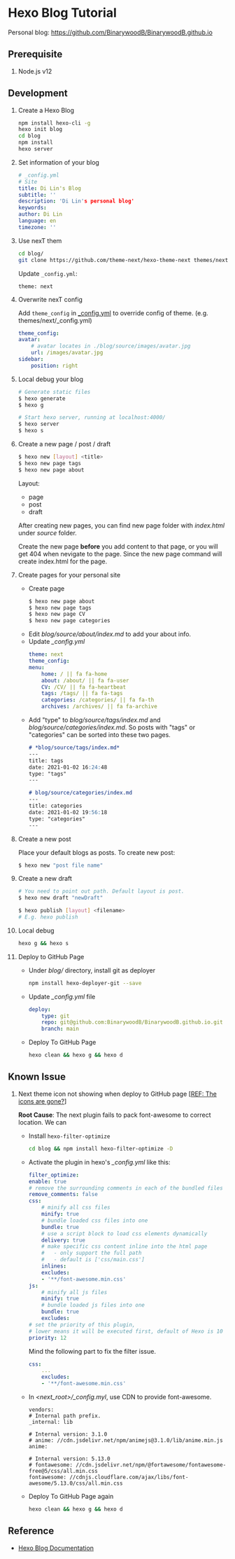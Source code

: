 # Hexo Blog Tutorial

Personal blog: https://github.com/BinarywoodB/BinarywoodB.github.io

## Prerequisite

1. Node.js v12

## Development

1. Create a Hexo Blog

    ```bash
    npm install hexo-cli -g
    hexo init blog
    cd blog
    npm install
    hexo server
    ```

1. Set information of your blog

    ```yaml    
    # _config.yml
    # Site
    title: Di Lin's Blog
    subtitle: ''
    description: 'Di Lin's personal blog'
    keywords:
    author: Di Lin
    language: en
    timezone: ''
    ```

1. Use nexT them
    
    ```bash
    cd blog/
    git clone https://github.com/theme-next/hexo-theme-next themes/next
    ```
    Update `_config.yml`:
    ```
    theme: next
    ```

1. Overwrite nexT config
    
    Add `theme_config` in [_config.yml](./blog/_config.yml) to override config of theme. (e.g. themes/next/_config.yml)
    ```yaml
    theme_config:
    avatar:
        # avatar locates in ./blog/source/images/avatar.jpg
        url: /images/avatar.jpg
    sidebar:
        position: right
    ```
1. Local debug your blog

    ```bash
    # Generate static files
    $ hexo generate
    $ hexo g

    # Start hexo server, running at localhost:4000/
    $ hexo server
    $ hexo s
    ```

1. Create a new page / post / draft

    ```bash
    $ hexo new [layout] <title>
    $ hexo new page tags
    $ hexo new page about
    ```
    Layout:
    
    * page
    * post
    * draft

    After creating new pages, you can find new page folder with *index.html* under *source* folder. 
    
    Create the new page **before** you add content to that page, or you will get 404 when nevigate to the page. Since the new page command will create index.html for the page.

1. Create pages for your personal site

    - Create page
        ```bash
        $ hexo new page about
        $ hexo new page tags
        $ hexo new page CV
        $ hexo new page categories
        ```
    - Edit *blog/source/about/index.md* to add your about info.
    - Update *_config.yml*
        ```yaml
        theme: next
        theme_config:
        menu:
            home: / || fa fa-home
            about: /about/ || fa fa-user
            CV: /CV/ || fa fa-heartbeat
            tags: /tags/ || fa fa-tags
            categories: /categories/ || fa fa-th
            archives: /archives/ || fa fa-archive
        ```
    - Add "type" to *blog/source/tags/index.md* and *blog/source/categories/index.md*. So posts with "tags" or "categories" can be sorted into these two pages.
        ```md
        # *blog/source/tags/index.md*
        ---
        title: tags
        date: 2021-01-02 16:24:48
        type: "tags"
        ---

        # blog/source/categories/index.md
        ---
        title: categories
        date: 2021-01-02 19:56:18
        type: "categories"
        ---
        ```

1. Create a new post

    Place your default blogs as posts. To create new post:

    ```bash
    $ hexo new "post file name"
    ```

1. Create a new draft

    ```bash
    # You need to point out path. Default layout is post.
    $ hexo new draft "newDraft"

    $ hexo publish [layout] <filename>
    # E.g. hexo publish
    ```

1. Local debug
    ```bash
    hexo g && hexo s
    ```

1. Deploy to GitHub Page
    - Under *blog/* directory, install git as deployer
        ```bash
        npm install hexo-deployer-git --save
        ```
    - Update *_config.yml* file
        ```yaml
        deploy:
            type: git
            repo: git@github.com:BinarywoodB/BinarywoodB.github.io.git
            branch: main
        ```
    - Deploy To GitHub Page
        ```bash
        hexo clean && hexo g && hexo d
        ```

## Known Issue
1. Next theme icon not showing when deploy to GitHub page [[REF: The icons are gone?](https://github.com/theme-next/hexo-filter-optimize/issues/2)]

    **Root Cause**: The next plugin fails to pack font-awesome to correct location. We can  

    - Install `hexo-filter-optimize`
        ```bash
        cd blog && npm install hexo-filter-optimize -D
        ```
    -  Activate the plugin in hexo's *_config.yml* like this:
        ```yaml        
        filter_optimize:
        enable: true
        # remove the surrounding comments in each of the bundled files
        remove_comments: false
        css:
            # minify all css files
            minify: true
            # bundle loaded css files into one
            bundle: true
            # use a script block to load css elements dynamically
            delivery: true
            # make specific css content inline into the html page
            #   - only support the full path
            #   - default is ['css/main.css']
            inlines:
            excludes:
            - '**/font-awesome.min.css'
        js:
            # minify all js files
            minify: true
            # bundle loaded js files into one
            bundle: true
            excludes:
        # set the priority of this plugin,
        # lower means it will be executed first, default of Hexo is 10
        priority: 12  
        ```
        Mind the following part to fix the filter issue.
        ```yaml
        css:
            ...
            excludes:
            - '**/font-awesome.min.css'
        ```

    - In *<next_root>/_config.myl*, use CDN to provide font-awesome.
        ```
        vendors:
        # Internal path prefix.
        _internal: lib

        # Internal version: 3.1.0
        # anime: //cdn.jsdelivr.net/npm/animejs@3.1.0/lib/anime.min.js
        anime:

        # Internal version: 5.13.0
        # fontawesome: //cdn.jsdelivr.net/npm/@fortawesome/fontawesome-free@5/css/all.min.css
        fontawesome: //cdnjs.cloudflare.com/ajax/libs/font-awesome/5.13.0/css/all.min.css
        ```
    - Deploy To GitHub Page again
        ```bash
        hexo clean && hexo g && hexo d
        ```

## Reference
* [Hexo Blog Documentation](https://hexo.io/docs/)